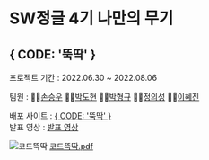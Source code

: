 # SW정글 4기 나만의 무기
## { CODE: '뚝딱' }

프로젝트 기간 : 2022.06.30 ~ 2022.08.06

팀원 :
👨‍💻[손승우](https://github.com/Son0-0)
👨‍💻[박도현](https://github.com/dd0114)
👨‍💻[박형규](https://github.com/park-hg)
👨‍💻[정의성](https://github.com/EilLagerTodd)
👩‍💻[이혜진](https://github.com/annie1229)

배포 사이트 : [{ CODE: '뚝딱' }](https://bluefrog-six.vercel.app/)<br/>
발표 영상 : [발표 영상](https://youtu.be/B_xjtqqtH-E)

![코드뚝딱](https://user-images.githubusercontent.com/53402709/182548678-85d2455f-dfd1-49ab-afa2-cc3414d62a1c.jpg)
[코드뚝딱.pdf](https://github.com/awayfromkeyboard7/Application-Client/files/9248947/-.pdf)
